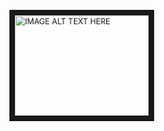 <a href="https://www.youtube.com/watch?v=eD8XVXLlUTE
" target="_blank"><img src="http://img.youtube.com/vi/YOUTUBE_VIDEO_ID_HERE/0.jpg"
alt="IMAGE ALT TEXT HERE" width="240" height="180" border="10" /></a>